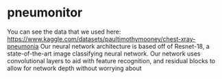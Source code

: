 # pneumonitor

You can see the data that we used here: https://www.kaggle.com/datasets/paultimothymooney/chest-xray-pneumonia
Our neural network architecture is based off of Resnet-18, a state-of-the-art image classifying neural network. Our network uses convolutional layers to aid with feature recognition, and residual blocks to allow for network depth without worrying about 

